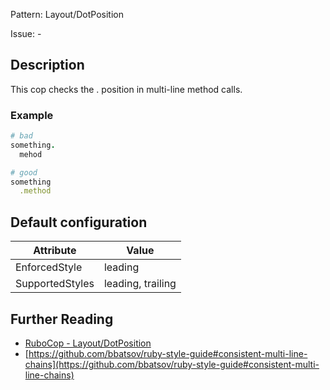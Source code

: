 Pattern: Layout/DotPosition

Issue: -

## Description

This cop checks the . position in multi-line method calls.

### Example

```ruby
# bad
something.
  mehod

# good
something
  .method
```

## Default configuration

Attribute | Value
--- | ---
EnforcedStyle | leading
SupportedStyles | leading, trailing

## Further Reading

* [RuboCop - Layout/DotPosition](https://rubocop.readthedocs.io/en/latest/cops_layout/#layoutdotposition)
* [https://github.com/bbatsov/ruby-style-guide#consistent-multi-line-chains](https://github.com/bbatsov/ruby-style-guide#consistent-multi-line-chains)
